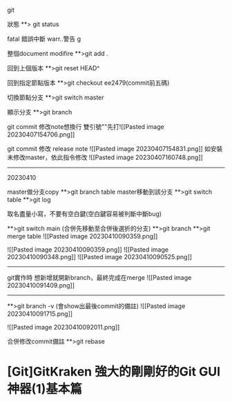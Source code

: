 git
 
狀態 **> git status

fatal 錯誤中斷
warr..警告
g


整個document modifire **>git add .

回到上個版本 **>git reset HEAD^

回到指定節點版本 **>git checkout ee2479(commit前五碼)

切換節點分支 **>git switch master

顯示分支 **>git branch

git commit 修改note想換行 雙引號""先打![[Pasted image 20230407154706.png]]

git commit 修改 release note
![[Pasted image 20230407154831.png]]
如安裝未修改master，依此指令修改
![[Pasted image 20230407160748.png]]
<hr>
20230410

master做分支copy  **>git branch table
master移動到該分支 **>git switch table
**>git log

取名盡量小寫，不要有空白鍵(空白鍵容易被判斷中斷bug)


**>git switch main
(合併先移動至合併後選折的分支)
**>git branch
**>git merge table
![[Pasted image 20230410090359.png]]

![[Pasted image 20230410090359.png]]
![[Pasted image 20230410090348.png]]
![[Pasted image 20230410090525.png]]
<hr>

git實作時 想新增就開新branch，最終完成在merge
![[Pasted image 20230410091409.png]]
<hr>

**>git branch -v
(會show出最後commit的備註)
![[Pasted image 20230410091715.png]]


![[Pasted image 20230410092011.png]]

合併修改commit備註 **>git rebase 



# [Git]GitKraken 強大的剛剛好的Git GUI神器(1)基本篇